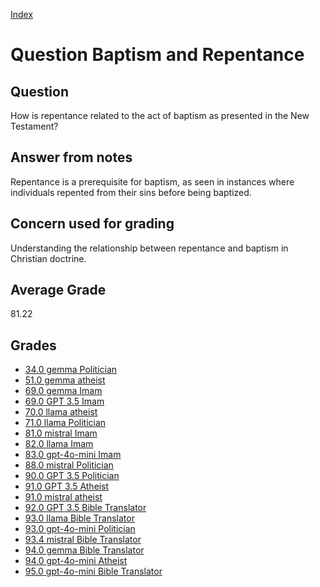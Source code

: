 
[Index](../../index.md)
# Question Baptism and Repentance
## Question
How is repentance related to the act of baptism as presented in the New Testament?

## Answer from notes
Repentance is a prerequisite for baptism, as seen in instances where individuals repented from their sins before being baptized.

## Concern used for grading
Understanding the relationship between repentance and baptism in Christian doctrine.

## Average Grade
81.22

## Grades
 * [34.0 gemma Politician](../answers/gemma_Politician/Baptism_and_Repentance.md)
 * [51.0 gemma atheist](../answers/gemma_atheist/Baptism_and_Repentance.md)
 * [69.0 gemma Imam](../answers/gemma_Imam/Baptism_and_Repentance.md)
 * [69.0 GPT 3.5 Imam](../answers/GPT_3.5_Imam/Baptism_and_Repentance.md)
 * [70.0 llama atheist](../answers/llama_atheist/Baptism_and_Repentance.md)
 * [71.0 llama Politician](../answers/llama_Politician/Baptism_and_Repentance.md)
 * [81.0 mistral Imam](../answers/mistral_Imam/Baptism_and_Repentance.md)
 * [82.0 llama Imam](../answers/llama_Imam/Baptism_and_Repentance.md)
 * [83.0 gpt-4o-mini Imam](../answers/gpt-4o-mini_Imam/Baptism_and_Repentance.md)
 * [88.0 mistral Politician](../answers/mistral_Politician/Baptism_and_Repentance.md)
 * [90.0 GPT 3.5 Politician](../answers/GPT_3.5_Politician/Baptism_and_Repentance.md)
 * [91.0 GPT 3.5 Atheist](../answers/GPT_3.5_Atheist/Baptism_and_Repentance.md)
 * [91.0 mistral atheist](../answers/mistral_atheist/Baptism_and_Repentance.md)
 * [92.0 GPT 3.5 Bible Translator](../answers/GPT_3.5_Bible_Translator/Baptism_and_Repentance.md)
 * [93.0 llama Bible Translator](../answers/llama_Bible_Translator/Baptism_and_Repentance.md)
 * [93.0 gpt-4o-mini Politician](../answers/gpt-4o-mini_Politician/Baptism_and_Repentance.md)
 * [93.4 mistral Bible Translator](../answers/mistral_Bible_Translator/Baptism_and_Repentance.md)
 * [94.0 gemma Bible Translator](../answers/gemma_Bible_Translator/Baptism_and_Repentance.md)
 * [94.0 gpt-4o-mini Atheist](../answers/gpt-4o-mini_Atheist/Baptism_and_Repentance.md)
 * [95.0 gpt-4o-mini Bible Translator](../answers/gpt-4o-mini_Bible_Translator/Baptism_and_Repentance.md)
